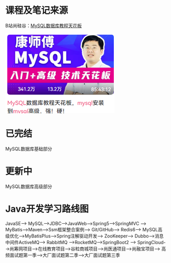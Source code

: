 # 课程及笔记来源

B站尚硅谷：[MySQL数据库教程天花板](https://www.bilibili.com/video/BV1iq4y1u7vj)

![](./imags/introductionImag.png)

# 已完结

MySQL数据库基础部分

# 更新中

MySQL数据库高级部分


# Java开发学习路线图
JavaSE--> MySQL-->JDBC-->JavaWeb-->Spring5-->SpringMVC --> 
MyBatis-->Maven-->Ssm框架整合案例--> Git/GitHub--> Redis6-->
MySQL高级优化-->MyBatisPlus-->Spring注解驱动开发--> ZooKeeper-->
Dubbo-->消息中间件ActiveMQ--> RabbitMQ -->RocketMQ-->SpringBoot2 -->
SpringCloud-->尚筹网项目-->在线教育项目-->谷粒商城项目-->尚医通项目-->尚融宝项目-->
高频面试题第一季-->大厂面试题第二季-->大厂面试题第三季